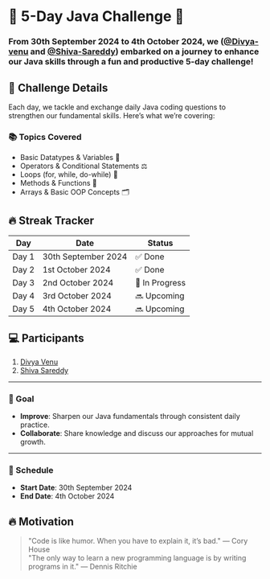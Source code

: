 # 🚀 5-Day Java Challenge 🚀

### From **30th September 2024** to **4th October 2024**, we ([@Divya-venu](https://github.com/Divya-venu) and [@Shiva-Sareddy](https://github.com/Shiva-Sareddy)) embarked on a journey to enhance our **Java** skills through a fun and productive 5-day challenge!

## 📝 Challenge Details

Each day, we tackle and exchange daily Java coding questions to strengthen our fundamental skills. Here’s what we’re covering:

### 📚 Topics Covered
- Basic Datatypes & Variables 📝
- Operators & Conditional Statements ⚖️
- Loops (for, while, do-while) 🔄
- Methods & Functions 🔧
- Arrays & Basic OOP Concepts 🗂️

## 🔥 Streak Tracker

| Day  | Date              | Status  |
|------|-------------------|---------|
| Day 1| 30th September 2024| ✅ Done |
| Day 2| 1st October 2024   | ✅ Done |
| Day 3| 2nd October 2024   | 🔄 In Progress |
| Day 4| 3rd October 2024   | 🔜 Upcoming |
| Day 5| 4th October 2024   | 🔜 Upcoming |

## 💻 Participants
1. [Divya Venu](https://github.com/Divya-venu)
2. [Shiva Sareddy](https://github.com/Shiva-Sareddy)

---

### 🏁 Goal
- **Improve**: Sharpen our Java fundamentals through consistent daily practice.
- **Collaborate**: Share knowledge and discuss our approaches for mutual growth.

---

### 📅 Schedule
- **Start Date**: 30th September 2024
- **End Date**: 4th October 2024

## 🔥 Motivation
> "Code is like humor. When you have to explain it, it’s bad." — Cory House  
> "The only way to learn a new programming language is by writing programs in it." — Dennis Ritchie  
